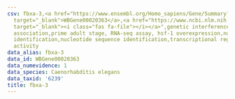 ```yaml
---
csv: fbxa-3,<a href="https://www.ensembl.org/Homo_sapiens/Gene/Summary?db=core;g=WBGene00020363"
  target="_blank">WBGene00020363</a>,<a href="https://www.ncbi.nlm.nih.gov/pubmed/30894454"
  target="_blank"><i class="fas fa-file"></i></a>",genetic interference,functional
  association,prime adult stage, RNA-seq assay, hsf-1 overexpression,nucleotide sequence
  identification,nucleotide sequence identification,transcriptional regulation,up-regulates
  activity
data_alias: fbxa-3
data_id: WBGene00020363
data_numevidence: 1
data_species: Caenorhabditis elegans
data_taxid: '6239'
title: fbxa-3
---
```

